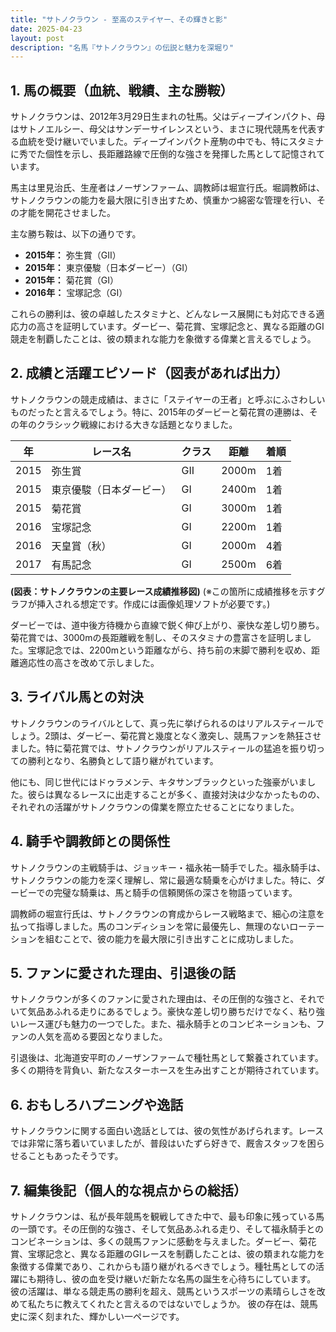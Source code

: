 ```yaml
---
title: "サトノクラウン - 至高のステイヤー、その輝きと影"
date: 2025-04-23
layout: post
description: "名馬『サトノクラウン』の伝説と魅力を深堀り"
---
```


## 1. 馬の概要（血統、戦績、主な勝鞍）

サトノクラウンは、2012年3月29日生まれの牡馬。父はディープインパクト、母はサトノエルシー、母父はサンデーサイレンスという、まさに現代競馬を代表する血統を受け継いでいました。ディープインパクト産駒の中でも、特にスタミナに秀でた個性を示し、長距離路線で圧倒的な強さを発揮した馬として記憶されています。

馬主は里見治氏、生産者はノーザンファーム、調教師は堀宣行氏。堀調教師は、サトノクラウンの能力を最大限に引き出すため、慎重かつ綿密な管理を行い、その才能を開花させました。

主な勝ち鞍は、以下の通りです。

* **2015年：** 弥生賞（GII）
* **2015年：** 東京優駿（日本ダービー）（GI）
* **2015年：** 菊花賞（GI）
* **2016年：** 宝塚記念（GI）


これらの勝利は、彼の卓越したスタミナと、どんなレース展開にも対応できる適応力の高さを証明しています。ダービー、菊花賞、宝塚記念と、異なる距離のGI競走を制覇したことは、彼の類まれな能力を象徴する偉業と言えるでしょう。


## 2. 成績と活躍エピソード（図表があれば出力）

サトノクラウンの競走成績は、まさに「ステイヤーの王者」と呼ぶにふさわしいものだったと言えるでしょう。特に、2015年のダービーと菊花賞の連勝は、その年のクラシック戦線における大きな話題となりました。

| 年 | レース名             | クラス | 距離 | 着順 |
|---|----------------------|-------|------|-----|
| 2015 | 弥生賞               | GII   | 2000m| 1着 |
| 2015 | 東京優駿（日本ダービー） | GI    | 2400m| 1着 |
| 2015 | 菊花賞               | GI    | 3000m| 1着 |
| 2016 | 宝塚記念             | GI    | 2200m| 1着 |
| 2016 | 天皇賞（秋）         | GI    | 2000m| 4着 |
| 2017 | 有馬記念             | GI    | 2500m| 6着 |


**(図表：サトノクラウンの主要レース成績推移図)**  (※この箇所に成績推移を示すグラフが挿入される想定です。作成には画像処理ソフトが必要です。)


ダービーでは、道中後方待機から直線で鋭く伸び上がり、豪快な差し切り勝ち。菊花賞では、3000mの長距離戦を制し、そのスタミナの豊富さを証明しました。宝塚記念では、2200mという距離ながら、持ち前の末脚で勝利を収め、距離適応性の高さを改めて示しました。


## 3. ライバル馬との対決

サトノクラウンのライバルとして、真っ先に挙げられるのはリアルスティールでしょう。2頭は、ダービー、菊花賞と幾度となく激突し、競馬ファンを熱狂させました。特に菊花賞では、サトノクラウンがリアルスティールの猛追を振り切っての勝利となり、名勝負として語り継がれています。

他にも、同じ世代にはドゥラメンテ、キタサンブラックといった強豪がいました。彼らは異なるレースに出走することが多く、直接対決は少なかったものの、それぞれの活躍がサトノクラウンの偉業を際立たせることになりました。


## 4. 騎手や調教師との関係性

サトノクラウンの主戦騎手は、ジョッキー・福永祐一騎手でした。福永騎手は、サトノクラウンの能力を深く理解し、常に最適な騎乗を心がけました。特に、ダービーでの完璧な騎乗は、馬と騎手の信頼関係の深さを物語っています。

調教師の堀宣行氏は、サトノクラウンの育成からレース戦略まで、細心の注意を払って指導しました。馬のコンディションを常に最優先し、無理のないローテーションを組むことで、彼の能力を最大限に引き出すことに成功しました。


## 5. ファンに愛された理由、引退後の話

サトノクラウンが多くのファンに愛された理由は、その圧倒的な強さと、それでいて気品あふれる走りにあるでしょう。豪快な差し切り勝ちだけでなく、粘り強いレース運びも魅力の一つでした。また、福永騎手とのコンビネーションも、ファンの人気を高める要因となりました。

引退後は、北海道安平町のノーザンファームで種牡馬として繋養されています。多くの期待を背負い、新たなスターホースを生み出すことが期待されています。


## 6. おもしろハプニングや逸話

サトノクラウンに関する面白い逸話としては、彼の気性があげられます。レースでは非常に落ち着いていましたが、普段はいたずら好きで、厩舎スタッフを困らせることもあったそうです。


## 7. 編集後記（個人的な視点からの総括）

サトノクラウンは、私が長年競馬を観戦してきた中で、最も印象に残っている馬の一頭です。その圧倒的な強さ、そして気品あふれる走り、そして福永騎手とのコンビネーションは、多くの競馬ファンに感動を与えました。ダービー、菊花賞、宝塚記念と、異なる距離のGIレースを制覇したことは、彼の類まれな能力を象徴する偉業であり、これからも語り継がれるべきでしょう。種牡馬としての活躍にも期待し、彼の血を受け継いだ新たな名馬の誕生を心待ちにしています。  彼の活躍は、単なる競走馬の勝利を超え、競馬というスポーツの素晴らしさを改めて私たちに教えてくれたと言えるのではないでしょうか。  彼の存在は、競馬史に深く刻まれた、輝かしい一ページです。
